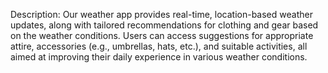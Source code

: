 Description: Our weather app provides real-time, location-based weather updates, along with tailored recommendations for clothing and gear based on the weather conditions. Users can access suggestions for appropriate attire, accessories (e.g., umbrellas, hats, etc.), and suitable activities, all aimed at improving their daily experience in various weather conditions.

